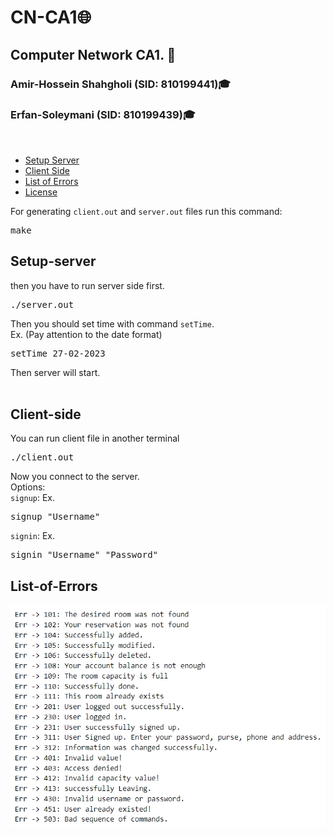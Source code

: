 # CN-CA1🌐
## Computer Network CA1. 📡

### Amir-Hossein Shahgholi (SID: 810199441)🎓

### Erfan-Soleymani (SID: 810199439)🎓
</br>

- [Setup Server](#Setup-server)
- [Client Side](#Client-side)
- [List of Errors](#List-of-Errors)
- [License](#license)

For generating `client.out` and `server.out` files run this command: 
<pre>
make
</pre>

## Setup-server</br>
then you have to run server side first.
<pre>
./server.out
</pre>
Then you should set time with command `setTime`.
</br>Ex. (Pay attention to the date format)
<pre>
setTime 27-02-2023
</pre>

Then server will start.
</br></br>

## Client-side</br>
You can run client file in another terminal
<pre>
./client.out
</pre>

Now you connect to the server.</br>
Options: </br>
`signup`: Ex.
<pre>
signup "Username"
</pre>
`signin`: Ex.
<pre>
signin "Username" "Password"
</pre>




## List-of-Errors
![alt text](./images/errors.png)

